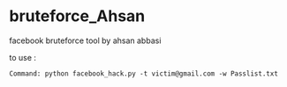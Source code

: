 # bruteforce_Ahsan
facebook bruteforce tool by ahsan abbasi

to use : 

    Command: python facebook_hack.py -t victim@gmail.com -w Passlist.txt
